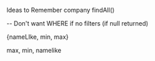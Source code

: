 Ideas to Remember
company findAll()

-- Don't want WHERE if no filters (if null returned)


{nameLIke, min, max}

max, min, namelike